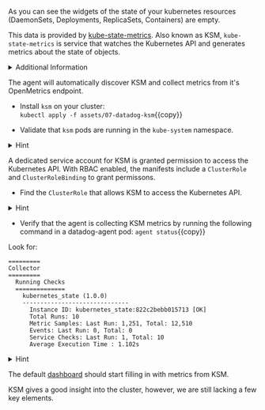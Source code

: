 As you can see the widgets of the state of your kubernetes resources (DaemonSets, Deployments, ReplicaSets, Containers) are empty.

This data is provided by [kube-state-metrics](https://github.com/kubernetes/kube-state-metrics). Also known as KSM, `kube-state-metrics` is service that watches the Kubernetes API and generates metrics about the state of objects.

<details>
<summary>Additional Information</summary>
You can find the official Datadog documentation [here](https://docs.datadoghq.com/integrations/kubernetes/#setup-kubernetes-state) for the check.
</details>

The agent will automatically discover KSM and collect metrics from it's OpenMetrics endpoint.

* Install `ksm` on your cluster: <br/>
`kubectl apply -f assets/07-datadog-ksm`{{copy}}

* Validate that `ksm` pods are running in the `kube-system` namespace.

<details>
<summary>Hint</summary>
The `-n` flag to `kubectl` change the namespace of your query.
</details>

A dedicated service account for KSM is granted permission to access the Kubernetes API. With RBAC enabled, the manifests include a `ClusterRole` and `ClusterRoleBinding` to grant permissons.

* Find the `ClusterRole` that allows KSM to access the Kubernetes API.
<details>
<summary>Hint</summary>
`kubectl get clusterrole` prints a list of `ClusterRole` objects in the cluster. <br/> <br/>

`kubectl get clusterrolebinding` prints a list of `ClusterRoleBinding` objects in the cluster. <br/> <br/>

`kubectl describe clusterrolebinding` prints details about a `ClusterRoleBinding`, including the subjects it binds to.
</details>


* Verify that the agent is collecting KSM metrics by running the following command in a datadog-agent pod:
`agent status`{{copy}}

Look for:
```
=========
Collector
=========
  Running Checks
  ==============
    kubernetes_state (1.0.0)
    ------------------------------
      Instance ID: kubernetes_state:822c2bebb015713 [OK]
      Total Runs: 10
      Metric Samples: Last Run: 1,251, Total: 12,510
      Events: Last Run: 0, Total: 0
      Service Checks: Last Run: 1, Total: 10
      Average Execution Time : 1.102s
```

<details>
<summary>Hint</summary>
Agent checks are performed by the agent running on the same node as the target. <br/> <br/>

Since it has no tolerations, KSM will always be running on the worker node, `node01`. <br/> <br/>

`kubectl get po -oowide` prints information about all pods in the current namespace, including the target node. <br/> <br/>

`kubectl exec -it <pod-name> <command>` executes a command in an interactive tty attached to the target pod.
</details>

The default [dashboard](https://app.datadoghq.com/screen/integration/86) should start filling in with metrics from KSM.

KSM gives a good insight into the cluster, however, we are still lacking a few key elements.
